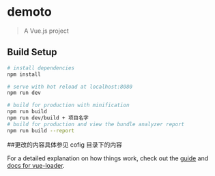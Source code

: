# demoto

> A Vue.js project

## Build Setup

``` bash
# install dependencies
npm install

# serve with hot reload at localhost:8080
npm run dev

# build for production with minification
npm run build
npm run dev/build + 项目名字
# build for production and view the bundle analyzer report
npm run build --report
```
##更改的内容具体参见 cofig 目录下的内容

For a detailed explanation on how things work, check out the [guide](http://vuejs-templates.github.io/webpack/) and [docs for vue-loader](http://vuejs.github.io/vue-loader).
